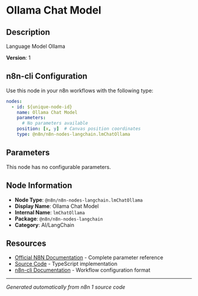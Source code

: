 # Ollama Chat Model

## Description

Language Model Ollama

**Version**: 1

## n8n-cli Configuration

Use this node in your n8n workflows with the following type:

```yaml
nodes:
  - id: ${unique-node-id}
    name: Ollama Chat Model
    parameters:
      # No parameters available
    position: [x, y]  # Canvas position coordinates
    type: @n8n/n8n-nodes-langchain.lmChatOllama
```

## Parameters

This node has no configurable parameters.

## Node Information

- **Node Type**: `@n8n/n8n-nodes-langchain.lmChatOllama`
- **Display Name**: Ollama Chat Model
- **Internal Name**: `lmChatOllama`
- **Package**: `@n8n/n8n-nodes-langchain`
- **Category**: AI/LangChain

## Resources

- [Official N8N Documentation](https://docs.n8n.io/integrations/builtin/cluster-nodes/root-nodes/n8n-nodes-langchain.lmchatollama/) - Complete parameter reference
- [Source Code](https://github.com/n8n-io/n8n/blob/master/packages/@n8n/nodes-langchain/nodes/llms/LMChatOllama/LmChatOllama.node.ts) - TypeScript implementation
- [n8n-cli Documentation](https://github.com/edenreich/n8n-cli) - Workflow configuration format

---
*Generated automatically from n8n 1 source code*

